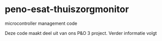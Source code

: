 peno-esat-thuiszorgmonitor
==========================

microcontroller management code

Deze code maakt deel uit van ons P&O 3 project. Verder informatie volgt
